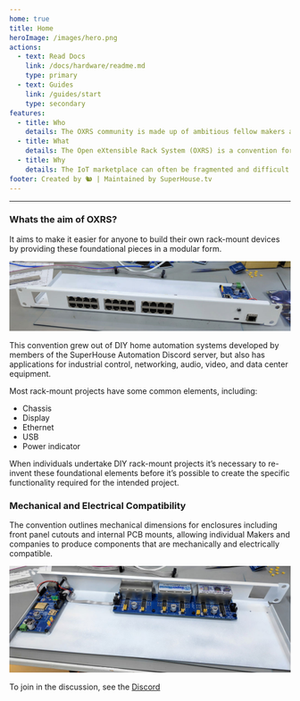 ```yaml
---
home: true
title: Home
heroImage: /images/hero.png
actions:
  - text: Read Docs
    link: /docs/hardware/readme.md
    type: primary
  - text: Guides
    link: /guides/start
    type: secondary
features:
  - title: Who
    details: The OXRS community is made up of ambitious fellow makers and professionals brought together with a single vision to make home IoT control and automation accessible.
  - title: What
    details: The Open eXtensible Rack System (OXRS) is a convention for building rack-mount devices using standardised chassis designs and modules.
  - title: Why
    details: The IoT marketplace can often be fragmented and difficult to traverse. Devices created under OXRS convention by the community will be standardised to assist in compatibility.
footer: Created by 🐿 | Maintained by SuperHouse.tv
---
```

<hr>

### Whats the aim of OXRS?

It aims to make it easier for anyone to build their own rack-mount devices by providing these foundational pieces in a modular form.

![OXRS-prototype](/images/oxrs-prototype-a.jpg)


This convention grew out of DIY home automation systems developed by members of the SuperHouse Automation Discord server, but also has applications for industrial control, networking, audio, video, and data center equipment.

Most rack-mount projects have some common elements, including:

- Chassis
- Display
- Ethernet
- USB
- Power indicator

When individuals undertake DIY rack-mount projects it’s necessary to re-invent these foundational elements before it’s possible to create the specific functionality required for the intended project.

### Mechanical and Electrical Compatibility
The convention outlines mechanical dimensions for enclosures including front panel cutouts and internal PCB mounts, allowing individual Makers and companies to produce components that are mechanically and electrically compatible.

![OXRS-prototype](/images/oxrs-prototype-b.jpg)

To join in the discussion, see the [Discord](https://discord.gg/jsFjaPzB)